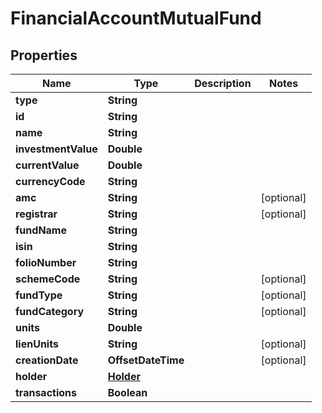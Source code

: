 

# FinancialAccountMutualFund


## Properties

| Name | Type | Description | Notes |
|------------ | ------------- | ------------- | -------------|
|**type** | **String** |  |  |
|**id** | **String** |  |  |
|**name** | **String** |  |  |
|**investmentValue** | **Double** |  |  |
|**currentValue** | **Double** |  |  |
|**currencyCode** | **String** |  |  |
|**amc** | **String** |  |  [optional] |
|**registrar** | **String** |  |  [optional] |
|**fundName** | **String** |  |  |
|**isin** | **String** |  |  |
|**folioNumber** | **String** |  |  |
|**schemeCode** | **String** |  |  [optional] |
|**fundType** | **String** |  |  [optional] |
|**fundCategory** | **String** |  |  [optional] |
|**units** | **Double** |  |  |
|**lienUnits** | **String** |  |  [optional] |
|**creationDate** | **OffsetDateTime** |  |  [optional] |
|**holder** | [**Holder**](Holder.md) |  |  |
|**transactions** | **Boolean** |  |  |



